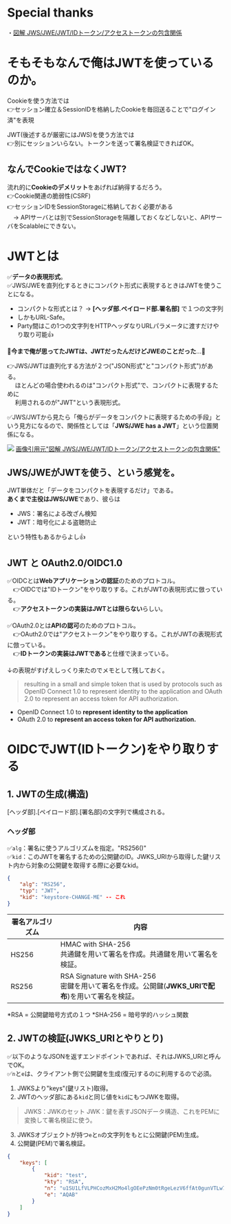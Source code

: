 # Special thanks
・[図解 JWS/JWE/JWT/IDトークン/アクセストークンの包含関係](https://qiita.com/TakahikoKawasaki/items/1c1bcf24b46ebd2030f5)

# そもそもなんで俺はJWTを使っているのか。

Cookieを使う方法では<br>
👉セッション確立＆SessionIDを格納したCookieを毎回送ることで"ログイン済"を表現

JWT(後述するが厳密にはJWS)を使う方法では<br>
👉別にセッションいらない。トークンを送って署名検証できればOK。

## なんでCookieではなくJWT?
流れ的に**Cookieのデメリット**をあげれば納得するだろう。<br>
👉Cookie関連の脆弱性(CSRF)<br>
👉セッションIDをSessionStorageに格納しておく必要がある<br>
　-> APIサーバとは別でSessionStorageを隔離しておくなどしないと、APIサーバをScalableにできない。


# JWTとは
✅**データの表現形式**。<br>
✅JWS/JWEを直列化するときにコンパクト形式に表現するときはJWTを使うことになる。

- コンパクトな形式とは？ → **[ヘッダ部.ペイロード部.署名部]** で１つの文字列
- しかもURL-Safe。
- Party間はこの1つの文字列をHTTPヘッダなりURLパラメータに渡すだけやり取り可能👍

🔴**今まで俺が思ってたJWTは、JWTだったんだけどJWEのことだった**...🔴

👉JWS/JWTは直列化する方法が２つ("JSON形式"と"コンパクト形式")がある。<br>
　 ほとんどの場合使われるのは"コンパクト形式"で、コンパクトに表現するために<br>
　 利用されるのが"JWT"という表現形式。

✅JWS/JWTから見たら「俺らがデータをコンパクトに表現するための手段」という見方になるので、関係性としては「**JWS/JWE has a JWT**」という位置関係になる。

![](https://storage.googleapis.com/zenn-user-upload/2dd3a7d3c173-20230515.png)
[画像引用元"図解 JWS/JWE/JWT/IDトークン/アクセストークンの包含関係"](https://qiita.com/TakahikoKawasaki/items/1c1bcf24b46ebd2030f5)

## JWS/JWEがJWTを使う、という感覚を。
JWT単体だと「データをコンパクトを表現するだけ」である。<br>
**あくまで主役はJWS/JWE**であり、彼らは<br>
- JWS：署名による改ざん検知
- JWT：暗号化による盗聴防止

という特性もあるからよし👍

## JWT と OAuth2.0/OIDC1.0
✅OIDCとは**Webアプリケーションの認証**のためのプロトコル。<br>
　👉OIDCでは"IDトークン"をやり取りする。これがJWTの表現形式に倣っている。<br>
　👉**アクセストークンの実装はJWTとは限らない**らしい。

✅OAuth2.0とは**APIの認可**のためのプロトコル。<br>
　👉OAuth2.0では"アクセストークン"をやり取りする。これがJWTの表現形式に倣っている。<br>
　👉**IDトークンの実装はJWTである**と仕様で決まっている。

↓の表現がすげえしっくり来たのでメモとして残しておく。
> resulting in a small and simple token that is used by protocols such as OpenID Connect 1.0 to represent identity to the application and OAuth 2.0 to represent an access token for API authorization.

- OpenID Connect 1.0 to **represent identity to the application**
- OAuth 2.0 to **represent an access token for API authorization.**

# OIDCでJWT(IDトークン)をやり取りする
## 1. JWTの生成(構造)
[ヘッダ部].[ペイロード部].[署名部]の文字列で構成される。

### ヘッダ部
✅`alg`：署名に使うアルゴリズムを指定。"RS256()"<br>
✅`kid`：このJWTを署名するための公開鍵のID。JWKS_URIから取得した鍵リスト内から対象の公開鍵を取得する際に必要なkid。
```json
{
	"alg": "RS256",
	"typ": "JWT",
	"kid": "keystore-CHANGE-ME" -- これ
}
```
|署名アルゴリズム|内容|
|----|----|
|HS256|HMAC with SHA-256<br>共通鍵を用いて署名を作成。共通鍵を用いて署名を検証。|
|RS256|RSA Signature with SHA-256<br>密鍵を用いて署名を作成。公開鍵(**JWKS_URIで配布**)を用いて署名を検証。|

*RSA = 公開鍵暗号方式の１つ
*SHA-256 = 暗号学的ハッシュ関数

## 2. JWTの検証(JWKS_URIとやりとり)
✅以下のようなJSONを返すエンドポイントであれば、それはJWKS_URIと呼んでOK。<br>
✅`n`と`e`は、クライアント側で公開鍵を生成(復元)するのに利用するので必須。<br>
1. JWKSより"keys"(鍵リスト)取得。
2. JWTのヘッダ部にある`kid`と同じ値を`kid`にもつJWKを取得。
> JWKS：JWKのセット
> JWK：鍵を表すJSONデータ構造、これをPEMに変換して署名検証に使う。

3. JWKSオブジェクトが持つ`e`と`n`の文字列をもとに公開鍵(PEM)生成。
4. 公開鍵(PEM)で署名検証。
```json
{
    "keys": [
        {
            "kid": "test",
            "kty": "RSA",
            "n": "u1SU1LfVLPHCozMxH2Mo4lgOEePzNm0tRgeLezV6ffAt0gunVTLw7onLRnrq0_IzW7yWR7QkrmBL7jTKEn5u-qKhbwKfBstIs-bMY2Zkp18gnTxKLxoS2tFczGkPLPgizskuemMghRniWaoLcyehkd3qqGElvW_VDL5AaWTg0nLVkjRo9z-40RQzuVaE8AkAFmxZzow3x-VJYKdjykkJ0iT9wCS0DRTXu269V264Vf_3jvredZiKRkgwlL9xNAwxXFg0x_XFw005UWVRIkdgcKWTjpBP2dPwVZ4WWC-9aGVd-Gyn1o0CLelf4rEjGoXbAAEgAqeGUxrcIlbjXfbcmw",
            "e": "AQAB"
        }
    ]
}
```